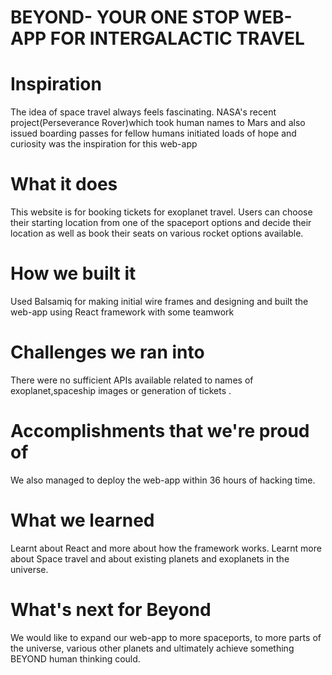 # BEYOND- YOUR ONE STOP WEB-APP FOR INTERGALACTIC TRAVEL
# Inspiration
The idea of space travel always feels fascinating. NASA's recent project(Perseverance Rover)which took human names to Mars and also issued boarding passes for fellow humans initiated loads of hope and curiosity was the inspiration for this web-app
# What it does
This website is for booking tickets for exoplanet travel.
Users can choose their starting location from one of the spaceport options and decide their location as well as book their seats on various rocket options available.
# How we built it
Used Balsamiq for making initial wire frames and designing and built the web-app using React framework with some teamwork
# Challenges we ran into
There were no sufficient APIs available related to names of exoplanet,spaceship images or generation of tickets .
# Accomplishments that we're proud of
We also managed to deploy the web-app within 36 hours of hacking time.
# What we learned
Learnt about React and more about how the framework works.
Learnt more about Space travel and about existing planets and exoplanets in the universe. 
# What's next for Beyond
We would like to expand our web-app to more spaceports, to more parts of the universe, various other planets and ultimately achieve something BEYOND human thinking could.
